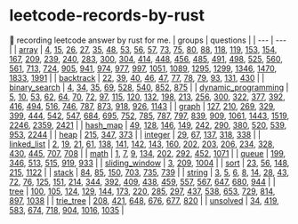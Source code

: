 # leetcode-records-by-rust
🐒 recording leetcode answer by rust for me.
| groups | questions |
| --- | --- |
| [array](_array) | [4](_array/_4_median-of-two-sorted-arrays), [15](_array/_15_3-sum), [26](_array/_26_remove-duplicates-from-sorted-array), [27](_array/_27_remove-element), [35](_array/_35_search-insert-position), [48](_array/_48_rotate-image), [53](_array/_53_maximum-subarray), [56](_array/_56_merge-intervals), [57](_array/_57_insert-interval), [73](_array/_73_set-matrix-zeroes), [75](_array/_75_sort-colors), [80](_array/_80_remove-duplicates-from-sorted-array-ii), [88](_array/_88_merge-sorted-array), [118](_array/_118_pascals-triangle), [119](_array/_119_pascals-triangle-ii), [153](_array/_153_find-minimum-in-rotated-sorted-array), [154](_array/_154_find-minimum-in-rotated-sorted-array-ii), [167](_array/_167_two-sum-ii-input-array-is-sorted), [209](_array/_209_minimum-size-subarray-sum), [239](_array/_239_sliding-window-maximum), [240](_array/_240_search-a-2-d-matrix-ii), [283](_array/_283_move-zeroes), [300](_array/_300_longest-increasing-subsequence), [304](_array/_304_range-sum-query-2-d-immutable), [414](_array/_414_third-maximum-number), [448](_array/_448_find-all-numbers-disappeared-in-an-array), [456](_array/_456_132-pattern), [485](_array/_485_max-consecutive-ones), [491](_array/_491_increasing-subsequences), [498](_array/_498_diagonal-traverse), [525](_array/_525_contiguous-array), [560](_array/_560_subarray-sum-equals-k), [561](_array/_561_array-partition), [713](_array/_713_subarray-product-less-than-k), [724](_array/_724_find-pivot-index), [905](_array/_905_sort-array-by-parity), [941](_array/_941_valid-mountain-array), [974](_array/_974_subarray-sums-divisible-by-k), [977](_array/_977_squares-of-a-sorted-array), [997](_array/_997_find-the-town-judge), [1051](_array/_1051_height-checker), [1089](_array/_1089_duplicate-zeros), [1295](_array/_1295_find-numbers-with-even-number-of-digits), [1299](_array/_1299_replace-elements-with-greatest-element-on-right-side), [1346](_array/_1346_check-if-n-and-its-double-exist), [1470](_array/_1470_shuffle-the-array), [1833](_array/_1833_maximum-ice-cream-bars), [1991](_array/_1991_find-the-middle-index-in-array) |
| [backtrack](_backtrack) | [22](_backtrack/_22_generate-parentheses), [39](_backtrack/_39_combination-sum), [40](_backtrack/_40_combination-sum-ii), [46](_backtrack/_46_permutations), [47](_backtrack/_47_permutations-ii), [77](_backtrack/_77_combinations), [78](_backtrack/_78_subsets), [79](_backtrack/_79_word-search), [93](_backtrack/_93_restore-ip-addresses), [131](_backtrack/_131_palindrome-partitioning), [430](_backtrack/_430_flatten-a-multilevel-doubly-linked-list) |
| [binary_search](_binary_search) | [4](_binary_search/_4_median-of-two-sorted-arrays), [34](_binary_search/_34_find-first-and-last-position-of-element-in-sorted-array), [35](_binary_search/_35_search-insert-position), [69](_binary_search/_69_sqrt-x), [528](_binary_search/_528_random-pick-with-weight), [540](_binary_search/_540_single-element-in-a-sorted-array), [852](_binary_search/_852_peak-index-in-a-mountain-array), [875](_binary_search/_875_koko-eating-bananas) |
| [dynamic_programming](_dynamic_programming) | [5](_dynamic_programming/_5_longest-palindromic-substring), [10](_dynamic_programming/_10_regular-expression-matching), [53](_dynamic_programming/_53_maximum-subarray), [62](_dynamic_programming/_62_unique-paths), [64](_dynamic_programming/_64_minimum-path-sum), [70](_dynamic_programming/_70_climbing-stairs), [72](_dynamic_programming/_72_edit-distance), [97](_dynamic_programming/_97_interleaving-string), [115](_dynamic_programming/_115_distinct-subsequences), [120](_dynamic_programming/_120_triangle), [132](_dynamic_programming/_132_palindrome-partitioning-ii), [198](_dynamic_programming/_198_house-robber), [213](_dynamic_programming/_213_house-robber-ii), [256](_dynamic_programming/_256_paint-house), [300](_dynamic_programming/_300_longest-increasing-subsequence), [322](_dynamic_programming/_322_coin-change), [377](_dynamic_programming/_377_combination-sum-iv), [392](_dynamic_programming/_392_is-subsequence), [416](_dynamic_programming/_416_partition-equal-subset-sum), [494](_dynamic_programming/_494_target-sum), [516](_dynamic_programming/_516_longest-palindromic-subsequence), [746](_dynamic_programming/_746_min-cost-climbing-stairs), [787](_dynamic_programming/_787_cheapest-flights-within-k-stops), [873](_dynamic_programming/_873_length-of-longest-fibonacci-subsequence), [918](_dynamic_programming/_918_maximum-sum-circular-subarray), [926](_dynamic_programming/_926_flip-string-to-monotone-increasing), [1143](_dynamic_programming/_1143_longest-common-subsequence) |
| [graph](_graph) | [127](_graph/_127_word-ladder), [210](_graph/_210_course-schedule-ii), [269](_graph/_269_alien-dictionary), [329](_graph/_329_longest-increasing-path-in-a-matrix), [399](_graph/_399_evaluate-division), [444](_graph/_444_sequence-reconstruction), [542](_graph/_542_01-matrix), [547](_graph/_547_number-of-provinces), [684](_graph/_684_redundant-connection), [695](_graph/_695_max-area-of-island), [752](_graph/_752_open-the-lock), [785](_graph/_785_is-graph-bipartite), [787](_graph/_787_cheapest-flights-within-k-stops), [797](_graph/_797_all-paths-from-source-to-target), [839](_graph/_839_similar-string-groups), [909](_graph/_909_snakes-and-ladders), [1061](_graph/_1061_lexicographically-smallest-equivalent-string), [1443](_graph/_1443_minimum-time-to-collect-all-apples-in-a-tree), [1519](_graph/_1519_number-of-nodes-in-the-sub-tree-with-the-same-label), [2246](_graph/_2246_longest-path-with-different-adjacent-characters), [2359](_graph/_2359_find_closest_node_to_given_two_nodes), [2421](_graph/_2421_number-of-good-paths) |
| [hash_map](_hash_map) | [49](_hash_map/_49_group-anagrams), [128](_hash_map/_128_longest-consecutive-sequence), [146](_hash_map/_146_lru-cache), [149](_hash_map/_149_max-points-on-a-line), [242](_hash_map/_242_valid-anagram), [290](_hash_map/_290_word-pattern), [380](_hash_map/_380_insert-delete-get-random-o-1), [520](_hash_map/_520_detect-capital), [539](_hash_map/_539_minimum-time-difference), [953](_hash_map/_953_verifying-an-alien-dictionary), [2244](_hash_map/_2244_minimum-rounds-to-complete-all-tasks) |
| [heap](_heap) | [215](_heap/_215_kth-largest-element-in-an-array), [347](_heap/_347_top-k-frequent-elements), [373](_heap/_373_find-k-pairs-with-smallest-sums) |
| [integer](_integer) | [29](_integer/_29_divide-two-integers), [67](_integer/_67_add-binary), [137](_integer/_137_single-number-ii), [318](_integer/_318_maximum-product-of-word-lengths), [338](_integer/_338_counting-bits) |
| [linked_list](_linked_list) | [2](_linked_list/_2_add-two-numbers), [19](_linked_list/_19_remove-nth-node-from-end-of-list), [21](_linked_list/_21_merge-two-sorted-lists), [61](_linked_list/_61_rotate-list), [138](_linked_list/_138_copy-list-with-random-pointer), [141](_linked_list/_141_linked-list-cycle), [142](_linked_list/_142_linked-list-cycle-ii), [143](_linked_list/_143_reorder-list), [160](_linked_list/_160_intersection-of-two-linked-lists), [202](_linked_list/_202_happy-number), [203](_linked_list/_203_remove-linked-list-elements), [206](_linked_list/_206_reverse-linked-list), [234](_linked_list/_234_palindrome-linked-list), [328](_linked_list/_328_odd-even-linked-list), [430](_linked_list/_430_flatten-a-multilevel-doubly-linked-list), [445](_linked_list/_445_add-two-numbers-ii), [707](_linked_list/_707_design-linked-list), [708](_linked_list/_708_insert_into_a_sorted_circular_linked_list) |
| [math](_math) | [1](_math/_1_two-sum), [7](_math/_7_reverse-integer), [9](_math/_9_palindrome-number), [134](_math/_134_gas-station), [202](_math/_202_happy-number), [292](_math/_292_nim-game), [452](_math/_452_minimum-number-of-arrows-to-burst-balloons), [1071](_math/_1071_greatest-common-divisor-of-strings) |
| [queue](_queue) | [199](_queue/_199_binary-tree-right-side-view), [346](_queue/_346_moving_average_from_data_stream), [513](_queue/_513_find-bottom-left-tree-value), [515](_queue/_515_find-largest-value-in-each-tree-row), [919](_queue/_919_complete-binary-tree-inserter), [933](_queue/_933_number-of-recent-calls) |
| [sliding_window](_sliding_window) | [3](_sliding_window/_3_longest-substring-without-repeating-characters), [209](_sliding_window/_209_minimum-size-subarray-sum), [1004](_sliding_window/_1004_max-consecutive-ones-iii) |
| [sort](_sort) | [23](_sort/_23_merge-k-sorted-lists), [56](_sort/_56_merge-intervals), [148](_sort/_148_sort-list), [215](_sort/_215_kth-largest-element-in-an-array), [1122](_sort/_1122_relative-sort-array) |
| [stack](_stack) | [84](_stack/_84_largest-rectangle-in-histogram), [85](_stack/_85_maximal-rectangle), [150](_stack/_150_evaluate-reverse-polish-notation), [703](_stack/_703_kth-largest-element-in-a-stream), [735](_stack/_735_asteroid-collision), [739](_stack/_739_daily-temperatures) |
| [string](_string) | [3](_string/_3_longest-substring-without-repeating-characters), [5](_string/_5_longest-palindromic-substring), [6](_string/_6_zigzag-conversion), [8](_string/_8_string-to-integer-atoi), [14](_string/_14_longest-common-prefix), [28](_string/_28_implement-str-str), [43](_string/_43_multiply-strings), [72](_string/_72_edit-distance), [76](_string/_76_minimum-window-substring), [125](_string/_125_valid-palindrome), [151](_string/_151_reverse-words-in-a-string), [214](_string/_214_shortest-palindrome), [344](_string/_344_reverse-string), [392](_string/_392_is-subsequence), [409](_string/_409_longest-palindrome), [438](_string/_438_find-all-anagrams-in-a-string), [459](_string/_459_repeated-substring-pattern), [557](_string/_557_reverse-words-in-a-string-iii), [567](_string/_567_permutation-in-string), [647](_string/_647_palindromic-substrings), [680](_string/_680_valid-palindrome-ii), [944](_string/_944_delete-columns-to-make-sorted) |
| [tree](_tree) | [100](_tree/_100_same-tree), [105](_tree/_105_construct-binary-tree-from-preorder-and-inorder-traversal), [124](_tree/_124_binary-tree-maximum-path-sum), [129](_tree/_129_sum-root-to-leaf-numbers), [144](_tree/_144_binary-tree-preorder-traversal), [173](_tree/_173_binary-search-tree-iterator), [220](_tree/_220_contains-duplicate-iii), [285](_tree/_285_inorder_successor_in_bst), [297](_tree/_297_serialize-and-deserialize-binary-tree), [437](_tree/_437_path-sum-iii), [538](_tree/_538_convert-bst-to-greater-tree), [653](_tree/_653_two-sum-iv-input-is-a-bst), [729](_tree/_729_my-calendar-i), [814](_tree/_814_binary-tree-pruning), [897](_tree/_897_increasing-order-search-tree), [1038](_tree/_1038_binary-search-tree-to-greater-sum-tree) |
| [trie_tree](_trie_tree) | [208](_trie_tree/_208_implement-trie-prefix-tree), [421](_trie_tree/_421_maximum-xor-of-two-numbers-in-an-array), [648](_trie_tree/_648_replace-words), [676](_trie_tree/_676_implement-magic-dictionary), [677](_trie_tree/_677_map-sum-pairs), [820](_trie_tree/_820_short-encoding-of-words) |
| [unsolved](_unsolved) | [34](_unsolved/_34_find-first-and-last-position-of-element-in-sorted-array), [419](_unsolved/_419_battleships-in-a-board), [583](_unsolved/_583_delete-operation-for-two-strings), [674](_unsolved/_674_longest-continuous-increasing-subsequence), [718](_unsolved/_718_maximum-length-of-repeated-subarray), [904](_unsolved/_904_fruit-into-baskets), [1016](_unsolved/_1016_binary-string-with-substrings-representing-1-to-n), [1035](_unsolved/_1035_uncrossed-lines) |
